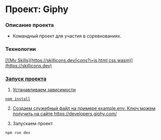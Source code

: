# Проект: Giphy

### Описание проекта

- Командный проект для участия в соревнованиях.

### Технологии
<p align="left"> <a href="https://www.w3schools.com/cs/" target="_blank" rel="noreferrer"> [![My Skills](https://skillicons.dev/icons?i=js,html,css,wasm)](https://skillicons.dev)
 
</p>

### Запуск проекта

1. Устанавливаем зависимости

```
npm install
```

2. Создаем служебный файл на примере example.env. Ключ можем получить на сайте https://developers.giphy.com/

3. Запускаем проект

```
npm run dev
```
